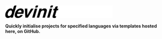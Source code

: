 <p align="left">
 <!-- Black on light theme, white on dark theme -->
 <img src="/.github/icons/black.svg#gh-light-mode-only" height=40px/>
 <img src="/.github/icons/white.svg#gh-dark-mode-only" height=40px/>
</p>

**Quickly initialise projects for specified languages via templates hosted here, on GitHub.**
